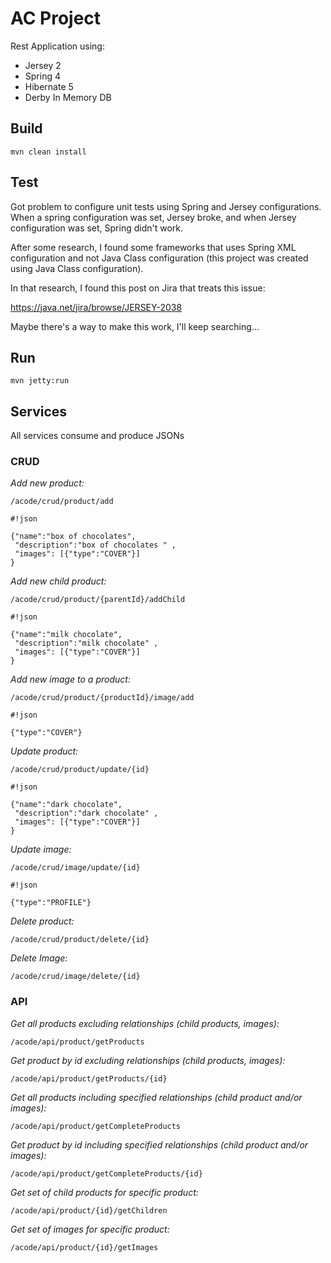 # **AC Project**

Rest Application using:

* Jersey 2
* Spring 4
* Hibernate 5
* Derby In Memory DB

## **Build**
```
mvn clean install
```

## **Test** 
Got problem to configure unit tests using Spring and Jersey configurations.
When a spring configuration was set, Jersey broke, and when Jersey configuration was set, Spring didn't work.

After some research, I found some frameworks that uses Spring XML configuration and not Java Class configuration (this project was created using Java Class configuration).

In that research, I found this post on Jira that treats this issue:

https://java.net/jira/browse/JERSEY-2038

Maybe there's a way to make this work, I'll keep searching...

## **Run** 
```
mvn jetty:run
```

## **Services** ##
All services consume and produce JSONs
### **CRUD** ###

*Add new product:*
```
/acode/crud/product/add
```

```
#!json

{"name":"box of chocolates", 
 "description":"box of chocolates " ,
 "images": [{"type":"COVER"}]
}
```

*Add new child product:*
```
/acode/crud/product/{parentId}/addChild
```

```
#!json

{"name":"milk chocolate", 
 "description":"milk chocolate" ,
 "images": [{"type":"COVER"}]
}
```

*Add new image to a product:*
```
/acode/crud/product/{productId}/image/add
```

```
#!json

{"type":"COVER"}
```

*Update product:*
```
/acode/crud/product/update/{id}
```

```
#!json

{"name":"dark chocolate", 
 "description":"dark chocolate" ,
 "images": [{"type":"COVER"}]
}
```

*Update image:*
```
/acode/crud/image/update/{id}
```

```
#!json

{"type":"PROFILE"}
```

*Delete product:*
```
/acode/crud/product/delete/{id}
```

*Delete Image:*
```
/acode/crud/image/delete/{id}
```

### **API** ###

*Get all products excluding relationships (child products, images):*
```
/acode/api/product/getProducts
```

*Get product by id excluding relationships (child products, images):*
```
/acode/api/product/getProducts/{id}
```

*Get all products including specified relationships (child product and/or images):*
```
/acode/api/product/getCompleteProducts
```

*Get product by id including specified relationships (child product and/or images):*
```
/acode/api/product/getCompleteProducts/{id}
```

*Get set of child products for specific product:*
```
/acode/api/product/{id}/getChildren
```

*Get set of images for specific product:*
```
/acode/api/product/{id}/getImages
```